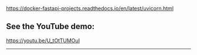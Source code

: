 https://docker-fastapi-projects.readthedocs.io/en/latest/uvicorn.html

## See the YouTube demo:

https://youtu.be/U_tOtTUMOuI

---

